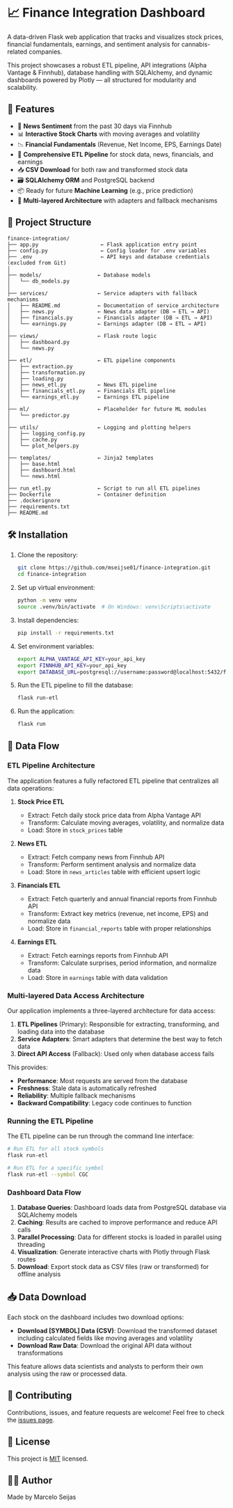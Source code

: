 # 📈 Finance Integration Dashboard

A data-driven Flask web application that tracks and visualizes stock prices, financial fundamentals, earnings, and sentiment analysis for cannabis-related companies.

This project showcases a robust ETL pipeline, API integrations (Alpha Vantage & Finnhub), database handling with SQLAlchemy, and dynamic dashboards powered by Plotly — all structured for modularity and scalability.

## 🚀 Features

- 📰 **News Sentiment** from the past 30 days via Finnhub
- 📊 **Interactive Stock Charts** with moving averages and volatility
- 📉 **Financial Fundamentals** (Revenue, Net Income, EPS, Earnings Date)
- 🔁 **Comprehensive ETL Pipeline** for stock data, news, financials, and earnings
- 📥 **CSV Download** for both raw and transformed stock data
- 🗃️ **SQLAlchemy ORM** and PostgreSQL backend
- 📦 Ready for future **Machine Learning** (e.g., price prediction)
- 🔄 **Multi-layered Architecture** with adapters and fallback mechanisms

## 🧱 Project Structure

```
finance-integration/
├── app.py                    ← Flask application entry point
├── config.py                 ← Config loader for .env variables
├── .env                      ← API keys and database credentials (excluded from Git)
│
├── models/                  ← Database models
│   └── db_models.py
│
├── services/                ← Service adapters with fallback mechanisms
│   ├── README.md            ← Documentation of service architecture
│   ├── news.py              ← News data adapter (DB → ETL → API)
│   ├── financials.py        ← Financials adapter (DB → ETL → API)
│   └── earnings.py          ← Earnings adapter (DB → ETL → API)
│
├── views/                   ← Flask route logic
│   ├── dashboard.py
│   └── news.py
│
├── etl/                     ← ETL pipeline components
│   ├── extraction.py
│   ├── transformation.py
│   ├── loading.py
│   ├── news_etl.py          ← News ETL pipeline
│   ├── financials_etl.py    ← Financials ETL pipeline
│   └── earnings_etl.py      ← Earnings ETL pipeline
│
├── ml/                      ← Placeholder for future ML modules
│   └── predictor.py
│
├── utils/                   ← Logging and plotting helpers
│   ├── logging_config.py
│   ├── cache.py
│   └── plot_helpers.py
│
├── templates/               ← Jinja2 templates
│   ├── base.html
│   ├── dashboard.html
│   └── news.html
│
├── run_etl.py               ← Script to run all ETL pipelines
├── Dockerfile               ← Container definition
├── .dockerignore
├── requirements.txt
├── README.md
```

## 🛠️ Installation

1. Clone the repository:
    ```bash
    git clone https://github.com/mseijse01/finance-integration.git
    cd finance-integration
    ```

2. Set up virtual environment:
    ```bash
    python -m venv venv
    source .venv/bin/activate  # On Windows: venv\Scripts\activate
    ```

3. Install dependencies:
    ```bash
    pip install -r requirements.txt
    ```

4. Set environment variables:
    ```bash
    export ALPHA_VANTAGE_API_KEY=your_api_key
    export FINNHUB_API_KEY=your_api_key
    export DATABASE_URL=postgresql://username:password@localhost:5432/finance_db
    ```

5. Run the ETL pipeline to fill the database:
    ```bash
    flask run-etl
    ```

6. Run the application:
    ```bash
    flask run
    ```

## 🔄 Data Flow

### ETL Pipeline Architecture

The application features a fully refactored ETL pipeline that centralizes all data operations:

1. **Stock Price ETL**
   - Extract: Fetch daily stock price data from Alpha Vantage API
   - Transform: Calculate moving averages, volatility, and normalize data
   - Load: Store in `stock_prices` table

2. **News ETL**
   - Extract: Fetch company news from Finnhub API
   - Transform: Perform sentiment analysis and normalize data
   - Load: Store in `news_articles` table with efficient upsert logic

3. **Financials ETL**
   - Extract: Fetch quarterly and annual financial reports from Finnhub API
   - Transform: Extract key metrics (revenue, net income, EPS) and normalize data
   - Load: Store in `financial_reports` table with proper relationships

4. **Earnings ETL**
   - Extract: Fetch earnings reports from Finnhub API
   - Transform: Calculate surprises, period information, and normalize data
   - Load: Store in `earnings` table with data validation

### Multi-layered Data Access Architecture

Our application implements a three-layered architecture for data access:

1. **ETL Pipelines** (Primary): Responsible for extracting, transforming, and loading data into the database
2. **Service Adapters**: Smart adapters that determine the best way to fetch data
3. **Direct API Access** (Fallback): Used only when database access fails

This provides:
- **Performance**: Most requests are served from the database
- **Freshness**: Stale data is automatically refreshed
- **Reliability**: Multiple fallback mechanisms
- **Backward Compatibility**: Legacy code continues to function

### Running the ETL Pipeline

The ETL pipeline can be run through the command line interface:

```bash
# Run ETL for all stock symbols
flask run-etl

# Run ETL for a specific symbol
flask run-etl --symbol CGC
```

### Dashboard Data Flow

1. **Database Queries**: Dashboard loads data from PostgreSQL database via SQLAlchemy models
2. **Caching**: Results are cached to improve performance and reduce API calls
3. **Parallel Processing**: Data for different stocks is loaded in parallel using threading
4. **Visualization**: Generate interactive charts with Plotly through Flask routes
5. **Download**: Export stock data as CSV files (raw or transformed) for offline analysis

## 📥 Data Download

Each stock on the dashboard includes two download options:

- **Download [SYMBOL] Data (CSV)**: Download the transformed dataset including calculated fields like moving averages and volatility
- **Download Raw Data**: Download the original API data without transformations

This feature allows data scientists and analysts to perform their own analysis using the raw or processed data.

## 🤝 Contributing

Contributions, issues, and feature requests are welcome! Feel free to check the [issues page](https://github.com/mseijse01/finance-integration/issues).

## 📝 License

This project is [MIT](LICENSE) licensed.

## 🙋‍♂️ Author

Made by Marcelo Seijas
